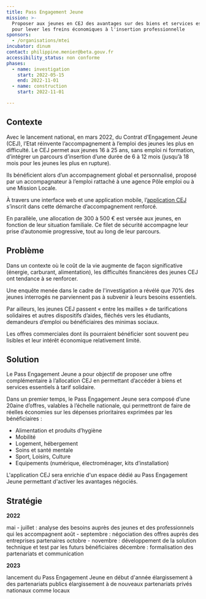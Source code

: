 ```yaml
---
title: Pass Engagement Jeune
mission: >-
  Proposer aux jeunes en CEJ des avantages sur des biens et services essentiels
  pour lever les freins économiques à l'insertion professionnelle
sponsors:
  - /organisations/mtei
incubator: dinum
contact: philippine.menier@beta.gouv.fr
accessibility_status: non conforme
phases:
  - name: investigation
    start: 2022-05-15
    end: 2022-11-01
  - name: construction
    start: 2022-11-01

---
```


## Contexte

Avec le lancement national, en mars 2022, du Contrat d’Engagement Jeune (CEJ), l’Etat réinvente l’accompagnement à l’emploi des jeunes les plus en difficulté. Le CEJ permet aux jeunes 16 à 25 ans, sans emploi ni formation, d’intégrer un parcours d’insertion d’une durée de 6 à 12 mois (jusqu’à 18 mois pour les jeunes les plus en rupture).

Ils bénéficient alors d’un accompagnement global et personnalisé, proposé par un accompagnateur à l’emploi rattaché à une agence Pôle emploi ou à une Mission Locale. 

À travers une interface web et une application mobile, l’[application CEJ](https://beta.gouv.fr/startups/l-application-du-cej.html) s’inscrit dans cette démarche d’accompagnement renforcé. 

En parallèle, une allocation de 300 à 500 € est versée aux jeunes, en fonction de leur situation familiale. Ce filet de sécurité accompagne leur prise d’autonomie progressive, tout au long de leur parcours. 

## Problème

Dans un contexte où le coût de la vie augmente de façon significative (énergie, carburant, alimentation), les difficultés financières des jeunes CEJ ont tendance à se renforcer. 

U﻿ne enquête menée dans le cadre de l'investigation a révélé que 70% des jeunes interrogés ne parviennent pas à subvenir à leurs besoins essentiels.  

Par ailleurs, les jeunes CEJ passent « entre les mailles » de tarifications solidaires et autres dispositifs d’aides, fléchés vers les étudiants, demandeurs d’emploi ou bénéficiaires des minimas sociaux. 

L﻿es offres commerciales dont ils pourraient bénéficier sont souvent peu lisibles et leur intérêt économique relativement limité.  

## Solution

Le Pass Engagement Jeune a pour objectif de proposer une offre complémentaire à l’allocation CEJ en permettant d’accéder à biens et services essentiels à tarif solidaire. 

Dans un premier temps, le Pass Engagement Jeune sera composé d’une 20aine d’offres, valables à l’échelle nationale, qui permettront de faire de réelles économies sur les dépenses prioritaires exprimées par les bénéficiaires : 

* Alimentation et produits d’hygiène 
* Mobilité
* Logement, hébergement 
* Soins et santé mentale  
* Sport, Loisirs, Culture 
* Equipements (numérique, électroménager, kits d’installation)   

L'application CEJ sera enrichie d'un espace dédié au Pass Engagement Jeune permettant d'activer les avantages négociés. 

## Stratégie

**2﻿022**

mai - juillet : analyse des besoins auprès des jeunes et des professionnels qui les accompagnent 
août - septembre : négociation des offres auprès des entreprises partenaires 
octobre - novembre : développement de la solution technique et test par les futurs bénéficiaires
décembre : formalisation des partenariats et communication 

**2﻿023**

lancement du Pass Engagement Jeune en début d'année
élargissement à des partenariats publics 
élargissement à de nouveaux partenariats privés nationaux comme locaux